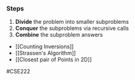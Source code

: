 ### Steps

1. **Divide** the problem into smaller subproblems
2. **Conquer** the subproblems via recursive calls
3. **Combine** the subproblem answers


* [[Counting Inversions]] 
* [[Strassen's Algorithm]]
*  [[Closest pair of Points in 2D]]

#CSE222 